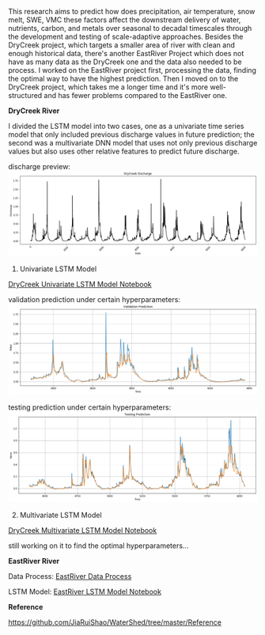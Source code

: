 
This research aims to predict how does precipitation, air temperature, snow melt, SWE, VMC these factors affect the downstream delivery of water, nutrients, carbon, and metals over seasonal to decadal timescales through the development and testing of scale-adaptive approaches. 
Besides the DryCreek project, which targets a smaller area of river with clean and enough historical data, there's another EastRiver Project which does not have as many data as the DryCreek one and the data also needed to be process. I worked on the EastRiver project first, processing the data, finding the optimal way to have the highest prediction. Then I moved on to the DryCreek project, which takes me a longer time and it's more well-structured and has fewer problems compared to the EastRiver one.


**DryCreek River**

I divided the LSTM model into two cases, one as a univariate time series model that only included previous discharge values in future prediction; the second was a multivariate DNN model that uses not only previous discharge values but also uses other relative features to predict future discharge. 

discharge preview:
![drycreek discharge](https://github.com/JiaRuiShao/WaterShed/blob/master/images/DryCreek_discharge.png?raw=true)

1. Univariate LSTM Model

[DryCreek Univariate LSTM Model Notebook](https://github.com/JiaRuiShao/WaterShed/blob/master/DryCreek/LSTM_DryCreek_Univariate_Predictive_Model.ipynb)

validation prediction under certain hyperparameters:
![uni val pred](https://github.com/JiaRuiShao/WaterShed/blob/master/images/univariate_validation_prediction.png?raw=true)

testing prediction under certain hyperparameters:
![uni test pred](https://github.com/JiaRuiShao/WaterShed/blob/master/images/univariate_testing_prediction.png?raw=true)

2. Multivariate LSTM Model

[DryCreek Multivariate LSTM Model Notebook](https://github.com/JiaRuiShao/WaterShed/blob/master/DryCreek/LSTM_DryCreek_Multivariate_Predictive_Model.ipynb)

still working on it to find the optimal hyperparameters...

**EastRiver River**

Data Process: [EastRiver Data Process](https://github.com/JiaRuiShao/WaterShed/blob/master/EastRiver/DataProcess_EastRiver.ipynb)

LSTM Model: [EastRiver LSTM Model Notebook](https://github.com/JiaRuiShao/WaterShed/blob/master/EastRiver/LSTM_EastRiver.ipynb)

**Reference**

https://github.com/JiaRuiShao/WaterShed/tree/master/Reference